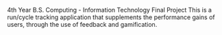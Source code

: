 4th Year B.S. Computing - Information Technology Final Project
This is a run/cycle tracking application that supplements the performance gains of users, 
through the use of feedback and gamification.
